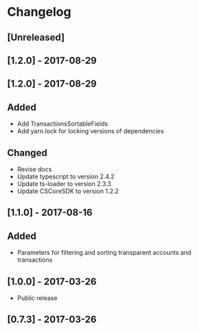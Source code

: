 # Changelog

## [Unreleased]
        
## [1.2.0] - 2017-08-29
        
## [1.2.0] - 2017-08-29
## Added
- Add TransactionsSortableFields
- Add yarn.lock for locking versions of dependencies

## Changed
- Revise docs
- Update typescript to version 2.4.2
- Update ts-loader to version 2.3.3
- Update CSCoreSDK to version 1.2.2

## [1.1.0] - 2017-08-16
## Added
- Parameters for filtering and sorting transparent accounts and transactions
        
## [1.0.0] - 2017-03-26

- Public release

## [0.7.3] - 2017-03-26
